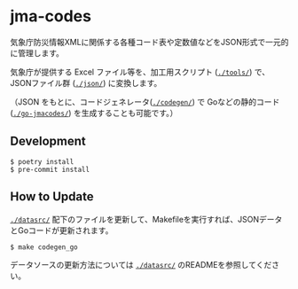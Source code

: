 # jma-codes

気象庁防災情報XMLに関係する各種コード表や定数値などをJSON形式で一元的に管理します。

気象庁が提供する Excel ファイル等を、加工用スクリプト ([`./tools/`](./tools/)) で、JSONファイル群 ([`./json/`](./json/)) に変換します。

（JSON をもとに、コードジェネレータ([`./codegen/`](./codegen/)) で Goなどの静的コード ([`./go-jmacodes/`](./go-jmacodes/)) を生成することも可能です。）

## Development

```console
$ poetry install
$ pre-commit install
```

## How to Update

[`./datasrc/`](./datasrc/) 配下のファイルを更新して、Makefileを実行すれば、JSONデータとGoコードが更新されます。

```console
$ make codegen_go
```

データソースの更新方法については [`./datasrc/`](./datasrc/) のREADMEを参照してください。
